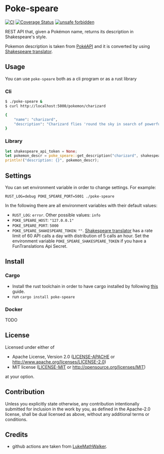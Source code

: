 # Poke-speare

[![CI](https://github.com/MarcoIeni/poke-speare/workflows/General/badge.svg)](https://github.com/poetry-book/poetry-book-cli/actions)
[![Coverage Status](https://coveralls.io/repos/github/MarcoIeni/poke-speare/badge.svg?branch=master)](https://coveralls.io/github/MarcoIeni/poke-speare?branch=master)
[![unsafe forbidden](https://img.shields.io/badge/unsafe-forbidden-success.svg)](https://github.com/rust-secure-code/safety-dance/)

REST API that, given a Pokémon name, returns its description in Shakespeare's
style.

Pokemon description is taken from [PokéAPI](https://pokeapi.co/) and it is converted
by using [Shakespeare translator](https://funtranslations.com/api/shakespeare).

## Usage

You can use `poke-speare` both as a cli program or as a rust library

### Cli

```sh
$ ./poke-speare &
$ curl http://localhost:5000/pokemon/charizard

{
    "name": "charizard",
    "description": "Charizard flies 'round the sky in search of powerful opponents."
}

```

### Library

```rust
let shakespeare_api_token = None;
let pokemon_descr = poke_speare::get_description("charizard", shakespeare_api_token).await;
println!("description: {}", pokemon_descr);
```

## Settings

You can set environment variable in order to change settings. For example:
```
RUST_LOG=debug POKE_SPEARE_PORT=5001 ./poke-speare
```

In the following there are all environment variables with their default values:
- `RUST_LOG`: `error`. Other possible values: `info`
- `POKE_SPEARE_HOST`: `"127.0.0.1"`
- `POKE_SPEARE_PORT`: `5000`
- `POKE_SPEARE_SHAKESPEARE_TOKEN`: `""`.
  [Shakespeare translator](https://funtranslations.com/api/shakespeare)
  has a rate limit of 60 API calls a day with distribution of 5 calls an hour.
  Set the environment variable `POKE_SPEARE_SHAKESPEARE_TOKEN` if you have a
  FunTranslations Api Secret.

## Install

### Cargo

- Install the rust toolchain in order to have cargo installed by following
  [this](https://www.rust-lang.org/tools/install) guide.
- run `cargo install poke-speare`

### Docker

TODO

## License

Licensed under either of

 * Apache License, Version 2.0
   ([LICENSE-APACHE](LICENSE-APACHE) or http://www.apache.org/licenses/LICENSE-2.0)
 * MIT license
   ([LICENSE-MIT](LICENSE-MIT) or http://opensource.org/licenses/MIT)

at your option.

## Contribution

Unless you explicitly state otherwise, any contribution intentionally submitted
for inclusion in the work by you, as defined in the Apache-2.0 license, shall be
dual licensed as above, without any additional terms or conditions.

## Credits

- github actions are taken from [LukeMathWalker](https://gist.github.com/LukeMathWalker/5ae1107432ce283310c3e601fac915f3).
